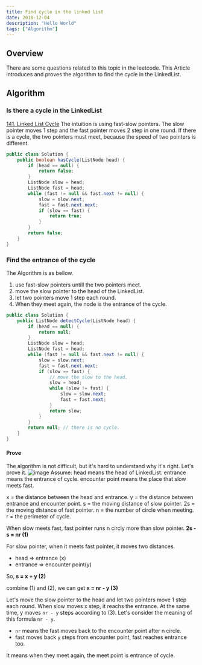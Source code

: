 ```yaml
---
title: Find cycle in the linked list
date: 2018-12-04
description: "Hello World"
tags: ["Algorithm"]
---
```


## Overview

There are some questions related to this topic in the leetcode. This Article introduces and proves the algorithm to find the cycle in the LinkedList.

## Algorithm

### Is there a cycle in the LinkedList

[141. Linked List Cycle](https://leetcode.com/problems/linked-list-cycle/)
The intuition is using fast-slow pointers. The slow pointer moves 1 step and the fast pointer moves 2 step in one round. If there is a cycle, the two pointers must meet, because the speed of two pointers is different.

```java
public class Solution {
    public boolean hasCycle(ListNode head) {
        if (head == null) {
            return false;
        }
        ListNode slow = head;
        ListNode fast = head;
        while (fast != null && fast.next != null) {
            slow = slow.next;
            fast = fast.next.next;
            if (slow == fast) {
                return true;
            }
        }
        return false;
    }
}
```

### Find the entrance of the cycle

The Algorithm is as bellow.

1. use fast-slow pointers untill the two pointers meet.
2. move the slow pointer to the head of the LinkedList.
3. let two pointers move 1 step each round.
4. When they meet again, the node is the entrance of the cycle.

```java
public class Solution {
    public ListNode detectCycle(ListNode head) {
        if (head == null) {
            return null;
        }
        ListNode slow = head;
        ListNode fast = head;
        while (fast != null && fast.next != null) {
            slow = slow.next;
            fast = fast.next.next;
            if (slow == fast) {
                // move the slow to the head.
                slow = head;
                while (slow != fast) {
                    slow = slow.next;
                    fast = fast.next;
                }
                return slow;
            }
        }
        return null; // there is no cycle.
    }
}
```

#### Prove

The algorithm is not difficult, but it's hard to understand why it's right.
Let's prove it.
![image](https://user-images.githubusercontent.com/24699211/49480109-4fe2e080-f7da-11e8-85ea-a41e2cbc5331.png)
Assume:
head means the head of LinkedList.
entrance means the entrance of cycle.
encounter point means the place that slow meets fast.

x = the distance between the head and entrance.
y = the distance between entrance and encounter point.
s = the moving distance of slow pointer.
2s = the moving distance of fast pointer.
n = the number of circle when meeting.
r = the perimeter of cycle.

When slow meets fast, fast pointer runs n circly more than slow pointer.
**2s - s = nr (1)**

For slow pointer, when it meets fast pointer, it moves two distances.

- head => entrance (x)
- entrance => encounter point(y)

So, **s = x + y (2)**

combine (1) and (2), we can get **x = nr - y (3)**

Let's move the slow pointer to the head and let two pointers move 1 step each round. When slow moves x step, it reachs the entrance. At the same time, y moves `nr - y` steps according to (3). Let's consider the meaning of this formula `nr - y`.

- `nr` means the fast moves back to the encounter point after n circle.
- fast moves back `y` steps from encounter point, fast reaches entrance too.

It means when they meet again, the meet point is entrance of cycle.
